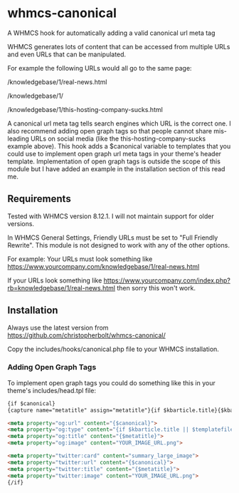 # whmcs-canonical
A WHMCS hook for automatically adding a valid canonical url meta tag

WHMCS generates lots of content that can be accessed from multiple URLs and even URLs that can be manipulated.

For example the following URLs would all go to the same page:

/knowledgebase/1/real-news.html

/knowledgebase/1/

/knowledgebase/1/this-hosting-company-sucks.html

A canonical url meta tag tells search engines which URL is the correct one.
I also recommend adding open graph tags so that people cannot share mis-leading URLs on social media (like the this-hosting-company-sucks example above).
This hook adds a $canonical variable to templates that you could use to implement open graph url meta tags in your theme's header template. Implementation of open graph tags is outside the scope of this module but I have added an example in the installation section of this read me.

## Requirements
Tested with WHMCS version 8.12.1. I will not maintain support for older versions.

In WHMCS General Settings, Friendly URLs must be set to "Full Friendly Rewrite". This module is not designed to work with any of the other options.

For example: Your URLs must look something like https://www.yourcompany.com/knowledgebase/1/real-news.html

If your URLs look something like https://www.yourcompany.com/index.php?rb=knowledgebase/1/real-news.html then sorry this won't work.

## Installation
Always use the latest version from https://github.com/christopherbolt/whmcs-canonical/

Copy the includes/hooks/canonical.php file to your WHMCS installation.

### Adding Open Graph Tags
To implement open graph tags you could do something like this in your theme's includes/head.tpl file:

```html
{if $canonical}
{capture name="metatitle" assign="metatitle"}{if $kbarticle.title}{$kbarticle.title} - {elseif $templatefile == 'viewannouncement'}{$title} - {/if}{$pagetitle} - {$companyname}{/capture}

<meta property="og:url" content="{$canonical}">
<meta property="og:type" content="{if $kbarticle.title || $templatefile == 'viewannouncement'}article{else}website{/if}">
<meta property="og:title" content="{$metatitle}">
<meta property="og:image" content="YOUR_IMAGE_URL.png">

<meta property="twitter:card" content="summary_large_image">
<meta property="twitter:url" content="{$canonical}">
<meta property="twitter:title" content="{$metatitle}">
<meta property="twitter:image" content="YOUR_IMAGE_URL.png">
{/if}
```

